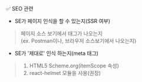 ✅ SEO 관련
* SE가 페이지 인식을 할 수 있는지(SSR 여부)
>  페이지 소스 보기에서 태그가 나오는지<br />(ex. Postman이나, 브라우저 소스보기에서 나오는지)
* SE가 '제대로' 인식 하는지(meta 태그)
> 1. HTML5 Scheme.org(itemScope 속성) <br />
> 2. react-helmet 모듈을 사용(권장)